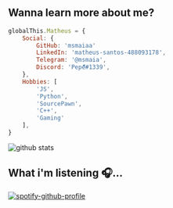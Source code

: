 ## Wanna learn more about me?

```js
globalThis.Matheus = {
    Social: {
        GitHub: 'msmaiaa'
        LinkedIn: 'matheus-santos-488093178',
        Telegram: '@msmaia',
        Discord: 'Pepe็็็#1339',
    },
    Hobbies: [
        'JS',
        'Python',
        'SourcePawn',
        'C++',
        'Gaming'
    ],
}
```

![github stats](https://github-readme-stats.vercel.app/api?username=msmaiaa&show_icons=true)

## What i'm listening 🎧...
[![spotify-github-profile](https://spotify-github-profile.vercel.app/api/view?uid=aaaaaaaaaaaaaaaaaaaimeudeus&cover_image=true&theme=default)](https://github.com/msmaiaa)
